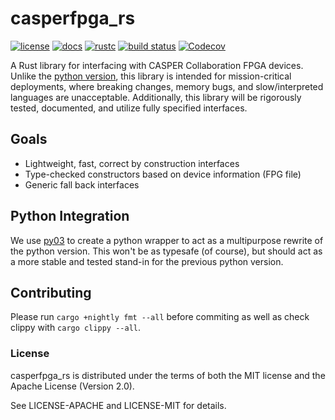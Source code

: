 # casperfpga_rs

[![license](https://img.shields.io/badge/license-Apache--2.0_OR_MIT-blue?style=flat-square)](#license)
[![docs](https://img.shields.io/docsrs/casperfpga?logo=rust&style=flat-square)](https://docs.rs/casperfpga/latest/casperfpga/index.html)
[![rustc](https://img.shields.io/badge/rustc-1.62.1+-blue?style=flat-square&logo=rust)](https://www.rust-lang.org)
[![build status](https://img.shields.io/github/actions/workflow/status/kiranshila/casperfpga_rs/ci.yml?branch=main&style=flat-square&logo=github)](https://github.com/kiranshila/casperfpga_rs/actions)
[![Codecov](https://img.shields.io/codecov/c/github/kiranshila/casperfpga_rs?style=flat-square)](https://app.codecov.io/gh/kiranshila/casperfpga_rs)

A Rust library for interfacing with CASPER Collaboration FPGA devices. Unlike the [python version](https://github.com/casper-astro/casperfpga), this library is intended for mission-critical deployments, where breaking changes, memory bugs, and slow/interpreted languages are unacceptable. Additionally, this library will be rigorously tested, documented, and utilize fully specified interfaces.

## Goals

- Lightweight, fast, correct by construction interfaces
- Type-checked constructors based on device information (FPG file)
- Generic fall back interfaces

## Python Integration

We use [py03](https://github.com/PyO3/pyo3) to create a python wrapper to act as a multipurpose rewrite of the python version. This won't be as typesafe (of course), but should act as a more stable and tested stand-in for the previous python version.

## Contributing

Please run `cargo +nightly fmt --all` before commiting as well as check clippy with `cargo clippy --all`.

### License

casperfpga_rs is distributed under the terms of both the MIT license and the Apache License (Version 2.0).

See LICENSE-APACHE and LICENSE-MIT for details.
